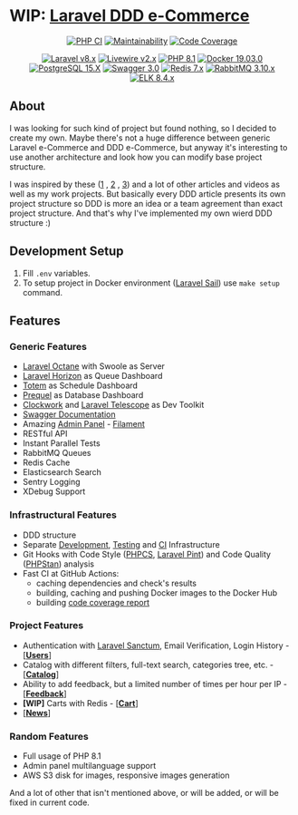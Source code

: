 # WIP: [Laravel DDD e-Commerce](http://laravel-ddd-ecommerce.herokuapp.com)

<div align="center">
    <p>
        <a href="https://github.com/InfluxOW/laravel_ddd_ecommerce/actions/workflows/master.yml"><img src="https://github.com/InfluxOW/laravel_ddd_ecommerce/actions/workflows/master.yml/badge.svg" alt="PHP CI"></a>
        <a href="https://codeclimate.com/github/InfluxOW/laravel_ddd_ecommerce/maintainability"><img src="https://api.codeclimate.com/v1/badges/785ee07bd777cf41ee07/maintainability" alt="Maintainability"></a>
        <a href="https://codecov.io/gh/InfluxOW/laravel_ddd_ecommerce"><img src="https://codecov.io/gh/InfluxOW/laravel_ddd_ecommerce/branch/master/graph/badge.svg?token=MS9MMW2OBX" alt="Code Coverage"></a>
    </p>
    <p>
        <a href="https://laravel.com"><img src="https://img.shields.io/badge/Laravel-9.x-FF2D20?style=for-the-badge&logo=laravel" alt="Laravel v8.x"></a>
        <a href="https://laravel-livewire.com"><img src="https://img.shields.io/badge/Livewire-2.x-FB70A9?style=for-the-badge" alt="Livewire v2.x"></a>
        <a href="https://php.net"><img src="https://img.shields.io/badge/PHP-8.1-777BB4?style=for-the-badge&logo=php" alt="PHP 8.1"></a>
        <a href="https://docker.com"><img src="https://img.shields.io/badge/Docker-20.10.x-0db7ed?style=for-the-badge&logo=docker" alt="Docker 19.03.0"></a>
        <a href="https://postgresql.org"><img src="https://img.shields.io/badge/Postgresql-15.X-0064a5?style=for-the-badge&logo=postgresql" alt="PostgreSQL 15.X"></a>
        <a href="https://swagger.io"><img src="https://img.shields.io/badge/Swagger-3.0-a9f06b?style=for-the-badge&logo=swagger" alt="Swagger 3.0"></a>
        <a href="https://redis.io/"><img src="https://img.shields.io/badge/Redis-7.x-D82C20?style=for-the-badge&logo=redis" alt="Redis 7.x"></a>
        <a href="https://rabbitmq.com/"><img src="https://img.shields.io/badge/RabbitMQ-3.10.x-FF6600?style=for-the-badge&logo=rabbitmq" alt="RabbitMQ 3.10.x"></a>
        <a href="https://elastic.co/"><img src="https://img.shields.io/badge/ELK-8.4.x-7DE2D1?style=for-the-badge&logo=elastic" alt="ELK 8.4.x"></a>
    </p>
</div>

## About

I was looking for such kind of project but found nothing, so I decided to create my own. Maybe there's not a huge
difference between generic Laravel e-Commerce and DDD e-Commerce, but anyway it's interesting to use another
architecture and look how you can modify base project structure.

I was inspired by these ([1](https://lorisleiva.com/conciliating-laravel-and-ddd/)
, [2](https://medium.com/@ibrunotome/a-domain-driven-design-ddd-approach-to-the-laravel-framework-18906b3dd473)
, [3](https://youtu.be/0Rq-yHAwYjQ?list=PLc9FxgUP0PDRFpDM7YLqHTxlSi1Q8ALyB&t=4066)) and a lot of other articles and
videos as well as my work projects. But basically every DDD article presents its own project structure so DDD is more an
idea or a team agreement than exact project structure. And that's why I've implemented my own wierd DDD structure :)

## Development Setup

1. Fill `.env` variables.
2. To setup project in Docker environment ([Laravel Sail](https://laravel.com/docs/9.x/sail)) use `make setup` command.

## Features

### Generic Features

- [Laravel Octane](https://laravel.com/docs/9.x/octane) with Swoole as Server
- [Laravel Horizon](https://laravel.com/docs/9.x/horizon) as Queue Dashboard
- [Totem](https://github.com/codestudiohq/laravel-totem) as Schedule Dashboard
- [Prequel](https://github.com/Protoqol/Prequel) as Database Dashboard
- [Clockwork](https://underground.works/clockwork/) and [Laravel Telescope](https://laravel.com/docs/9.x/telescope) as Dev Toolkit
- [Swagger Documentation](http://laravel-ddd-ecommerce.herokuapp.com/api/documentation)
- Amazing [Admin Panel](http://laravel-ddd-ecommerce.herokuapp.com/admin) - [Filament](https://filamentadmin.com/)
- RESTful API
- Instant Parallel Tests
- RabbitMQ Queues
- Redis Cache
- Elasticsearch Search
- Sentry Logging
- XDebug Support

### Infrastructural Features

- DDD structure
- Separate [Development](https://github.com/InfluxOW/laravel_ddd_ecommerce/blob/master/docker-compose.yml), [Testing](https://github.com/InfluxOW/laravel_ddd_ecommerce/blob/master/docker-compose.test.yml) and [CI](https://github.com/InfluxOW/laravel_ddd_ecommerce/blob/master/docker-compose.ci.yml) Infrastructure
- Git Hooks with Code Style ([PHPCS](https://github.com/squizlabs/PHP_CodeSniffer), [Laravel Pint](https://github.com/laravel/pint)) and Code Quality ([PHPStan](https://github.com/phpstan/phpstan)) analysis
- Fast CI at GitHub Actions:
    - caching dependencies and check's results
    - building, caching and pushing Docker images to the Docker Hub
    - building [code coverage report](https://about.codecov.io/)

### Project Features

- Authentication with [Laravel Sanctum](https://github.com/laravel/sanctum), Email Verification, Login History - [[**Users**](https://github.com/InfluxOW/laravel_ddd_ecommerce/tree/master/app/Domains/Users)]
- Catalog with different filters, full-text search, categories tree, etc. - [[**Catalog**](https://github.com/InfluxOW/laravel_ddd_ecommerce/tree/master/app/Domains/Catalog)]
- Ability to add feedback, but a limited number of times per hour per IP - [[**Feedback**](https://github.com/InfluxOW/laravel_ddd_ecommerce/tree/master/app/Domains/Feedback)]
- **[WIP]** Carts with Redis - [[**Cart**](https://github.com/InfluxOW/laravel_ddd_ecommerce/tree/master/app/Domains/Cart)]
- [[**News**](https://github.com/InfluxOW/laravel_ddd_ecommerce/tree/master/app/Domains/News)]

### Random Features

- Full usage of PHP 8.1
- Admin panel multilanguage support
- AWS S3 disk for images, responsive images generation

And a lot of other that isn't mentioned above, or will be added, or will be fixed in current code.
